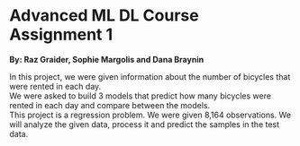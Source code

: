 # Advanced ML DL Course Assignment 1
**By: Raz Graider, Sophie Margolis and Dana Braynin**

In this project, we were given information about the number of bicycles that were rented in each day.<br>
We were asked to build 3 models that predict how many bicycles were rented in each day and compare between the models.<br>
This project is a regression problem. We were given 8,164 observations. We will analyze the given data, process it and predict the samples in the test data.
